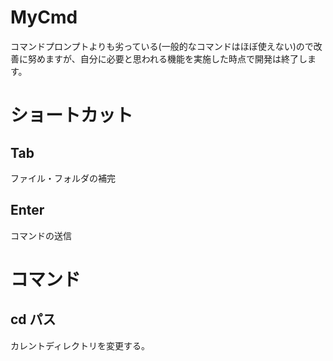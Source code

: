 # MyCmd
コマンドプロンプトよりも劣っている(一般的なコマンドはほぼ使えない)ので改善に努めますが、自分に必要と思われる機能を実施した時点で開発は終了します。

# ショートカット
## Tab
ファイル・フォルダの補完

## Enter
コマンドの送信



# コマンド
## cd パス
カレントディレクトリを変更する。

